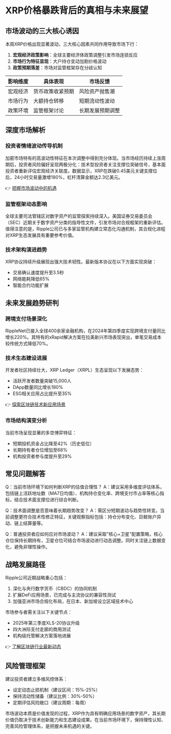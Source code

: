 # XRP价格暴跌背后的真相与未来展望

## 市场波动的三大核心诱因

本周XRP价格出现显著波动，三大核心因素共同作用导致市场下行：

1. **宏观经济政策影响**：全球主要经济体政策调整引发市场连锁反应
2. **市场行为特征显现**：大户持仓变动加剧价格波动
3. **政策预期落差**：市场对监管框架存在分歧认知

| 影响维度 | 具体表现 | 市场反馈 |
|---------|----------|----------|
| 宏观经济 | 货币政策收紧预期 | 风险资产抛售潮 |
| 市场行为 | 大额持仓转移 | 短期流动性波动 |
| 政策环境 | 监管框架讨论 | 长期发展预期调整 |

## 深度市场解析

### 投资者情绪波动传导机制
加密市场特有的高波动性特征在本次调整中得到充分体现。当市场经历持续上涨周期后，投资者风险偏好呈现两极分化：技术型投资者关注支撑位突破信号，基本面投资者重新评估宏观经济关联度。数据显示，XRP在跌破0.45美元关键支撑位后，24小时交易量激增180%，杠杆清算金额达2.3亿美元。

👉 [把握市场波动中的机遇](https://bit.ly/okx_welcome)

### 监管框架动态影响
全球主要司法管辖区对数字资产的监管探索持续深入。美国证券交易委员会（SEC）近期关于数字资产分类的指导性文件，引发市场对合规框架的重新评估。值得注意的是，Ripple公司已与多家监管机构建立常态化沟通机制，其合规化进程对XRP生态发展具有重要参考价值。

### 技术架构演进趋势
XRP协议持续升级展现出强大技术韧性。最新版本协议在以下方面实现突破：
- 交易确认速度提升至3.5秒
- 网络能耗降低65%
- 智能合约功能扩展

## 未来发展趋势研判

### 跨境支付场景深化
RippleNet已接入全球400余家金融机构，在2024年第四季度实现跨境支付量同比增长220%。其特有的xRapid解决方案在拉美新兴市场表现突出，单笔交易成本较传统方式降低70%。

### 技术生态建设进展
开发者社区持续壮大，XRP Ledger（XRPL）生态呈现以下发展态势：
- 活跃开发者数量突破15,000人
- DApp数量同比增长180%
- ESG相关应用占比提升至35%

👉 [探索区块链技术新应用场景](https://bit.ly/okx_welcome)

### 市场结构演变分析
当前市场呈现显著的多空博弈特征：
- 短期投机资金占比降至42%（历史低位）
- 长期持有者仓位增加至68%
- 机构投资者参与度提升至29%

## 常见问题解答

Q：当前市场环境下如何判断XRP的估值合理性？
A：建议采用多维度评估体系，包括链上活跃地址数（MA7日均值）、机构持仓变化率、跨境支付市占率等核心指标，结合技术面支撑位进行综合判断。

Q：技术面调整是否意味着长期趋势改变？
A：需区分短期波动与趋势性转变。当前调整更符合技术性修正特征，关键观察指标包括：持仓分布变化、巨鲸账户异动、链上结算量等。

Q：普通投资者应如何应对市场波动？
A：建议采取"核心+卫星"配置策略，核心仓位保持长期持有，卫星仓位可结合市场波动进行动态调整。同时关注链上数据变化，避免非理性操作。

## 战略发展路径

Ripple公司近期战略重心包括：
1. 深化与央行数字货币（CBDC）的协同机制
2. 扩展DeFi应用场景，已完成与主流协议的兼容性测试
3. 加强亚洲市场合规化布局，在日本、新加坡设立区域技术中心

市场参与者需关注以下关键节点：
- 2025年第三季度XLS-20协议升级
- 四大洲际支付走廊的商用测试
- 机构级托管解决方案落地进展

👉 [了解区块链行业最新动态](https://bit.ly/okx_welcome)

## 风险管理框架

建议投资者建立多维风控体系：
- 设定动态止损机制（建议区间：15%-25%）
- 保持流动性储备（建议比例：30%-50%）
- 定期评估风险敞口（建议周期：每周）

市场波动本质是价值发现的过程，XRP作为具有明确应用场景的数字资产，其长期价值仍取决于技术创新能力和生态建设成果。在当前市场环境下，保持理性认知、完善风险管理体系，是把握未来机遇的关键。